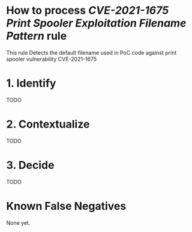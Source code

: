 # How to process *CVE-2021-1675 Print Spooler Exploitation Filename Pattern* rule
This rule Detects the default filename used in PoC code against print spooler vulnerability CVE-2021-1675

# 1. Identify
TODO

# 2. Contextualize
TODO

# 3. Decide
TODO

# Known False Negatives
None yet.
